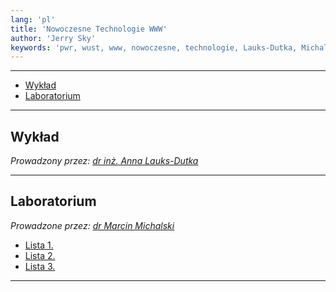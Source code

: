 ```yaml
---
lang: 'pl'
title: 'Nowoczesne Technologie WWW'
author: 'Jerry Sky'
keywords: 'pwr, wust, www, nowoczesne, technologie, Lauks-Dutka, Michalski, zadania, zadanie, listy, lista, laboratorium, wykład'
---
```


---

- [Wykład](#wykład)
- [Laboratorium](#laboratorium)

---

## Wykład

*Prowadzony przez: [dr inż. Anna Lauks-Dutka](https://cs.pwr.edu.pl/lauks/)*

---

## Laboratorium

*Prowadzone przez: [dr Marcin Michalski](https://cs.pwr.edu.pl/michalski/)*

- [Lista 1.](lab/lista-1/readme.md)
- [Lista 2.](lab/lista-2/readme.md)
- [Lista 3.](lab/lista-3/readme.md)

---
